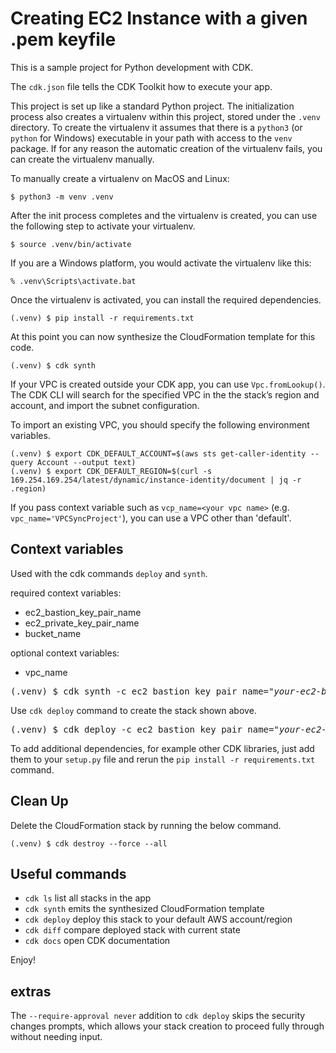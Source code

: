 
# Creating EC2 Instance with a given .pem keyfile

This is a sample project for Python development with CDK.

The `cdk.json` file tells the CDK Toolkit how to execute your app.

This project is set up like a standard Python project.  The initialization
process also creates a virtualenv within this project, stored under the `.venv`
directory.  To create the virtualenv it assumes that there is a `python3`
(or `python` for Windows) executable in your path with access to the `venv`
package. If for any reason the automatic creation of the virtualenv fails,
you can create the virtualenv manually.

To manually create a virtualenv on MacOS and Linux:

```
$ python3 -m venv .venv
```

After the init process completes and the virtualenv is created, you can use the following
step to activate your virtualenv.

```
$ source .venv/bin/activate
```

If you are a Windows platform, you would activate the virtualenv like this:

```
% .venv\Scripts\activate.bat
```

Once the virtualenv is activated, you can install the required dependencies.

```
(.venv) $ pip install -r requirements.txt
```

At this point you can now synthesize the CloudFormation template for this code.

```
(.venv) $ cdk synth
```

If your VPC is created outside your CDK app, you can use `Vpc.fromLookup()`.
The CDK CLI will search for the specified VPC in the the stack’s region and account,
and import the subnet configuration.

To import an existing VPC, you should specify the following environment variables.

```
(.venv) $ export CDK_DEFAULT_ACCOUNT=$(aws sts get-caller-identity --query Account --output text)
(.venv) $ export CDK_DEFAULT_REGION=$(curl -s 169.254.169.254/latest/dynamic/instance-identity/document | jq -r .region)
```

If you pass context variable such as `vcp_name=<your vpc name>` (e.g. `vpc_name='VPCSyncProject'`), you can use a VPC other than 'default'.


## Context variables

Used with the cdk commands `deploy` and `synth`.

required context variables:
- ec2_bastion_key_pair_name
- ec2_private_key_pair_name
- bucket_name

optional context variables:
- vpc_name

<pre>
(.venv) $ cdk synth -c ec2_bastion_key_pair_name="<i>your-ec2-bastion-key-pair-name(exclude .pem extension)</i>" -c ec2_private_key_pair_name="<i>your-ec2-private-key-pair-name(exclude .pem extension)</i>" -c bucket_name="<i>your-bucket-name</i>" --all
</pre>

Use `cdk deploy` command to create the stack shown above.

<pre>
(.venv) $ cdk deploy -c ec2_bastion_key_pair_name="<i>your-ec2-bastion-key-pair-name(exclude .pem extension)</i>" -c ec2_private_key_pair_name="<i>your-ec2-private-key-pair-name(exclude .pem extension)</i>" -c bucket_name="<i>your-bucket-name</i>" --all
</pre>

To add additional dependencies, for example other CDK libraries, just add
them to your `setup.py` file and rerun the `pip install -r requirements.txt`
command.

## Clean Up

Delete the CloudFormation stack by running the below command.

```
(.venv) $ cdk destroy --force --all
```

## Useful commands

 * `cdk ls`          list all stacks in the app
 * `cdk synth`       emits the synthesized CloudFormation template
 * `cdk deploy`      deploy this stack to your default AWS account/region
 * `cdk diff`        compare deployed stack with current state
 * `cdk docs`        open CDK documentation

Enjoy!


## extras

The `--require-approval never` addition to `cdk deploy` skips the security changes prompts, which allows your stack creation to proceed fully through without needing input.